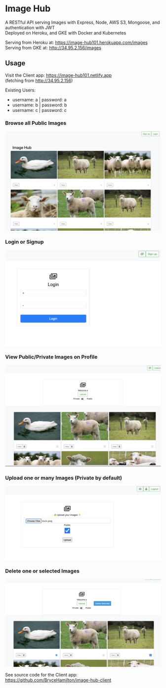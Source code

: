 # Image Hub

A RESTful API serving Images with Express, Node, AWS S3, Mongoose, and authentication with JWT <br> Deployed on Heroku, and GKE with Docker and Kubernetes

Serving from Heroku at: https://image-hub101.herokuapp.com/images <br>
Serving from GKE at: http://34.95.2.156/images

## Usage

Visit the Client app: https://image-hub101.netlify.app <br>
(fetching from http://34.95.2.156)

Existing Users:

- username: a | password: a
- username: b | password: b
- username: c | password: c

### Browse all Public Images

![Home](./assets/screenshots/home-page.png)

### Login or Signup

![Login](./assets/screenshots/login.png)

### View Public/Private Images on Profile

![Profile](./assets/screenshots/profile.png)

### Upload one or many Images (Private by default)

![Upload](./assets/screenshots/upload.png)

### Delete one or selected Images

![Delete](./assets/screenshots/delete.png)

See source code for the Client app: https://github.com/BryceHamilton/image-hub-client
